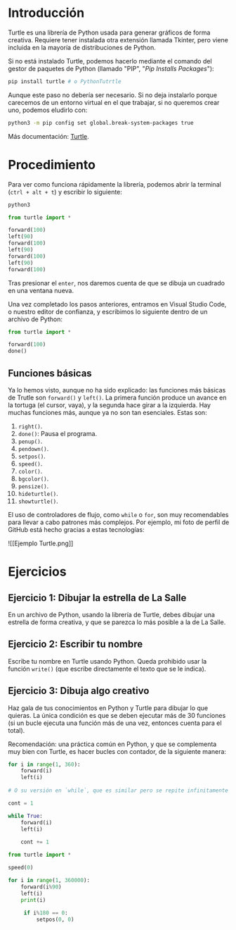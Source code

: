 # Introducción

Turtle es una librería de Python usada para generar gráficos de forma creativa. Requiere tener instalada otra extensión llamada Tkinter, pero viene incluida en la mayoría de distribuciones de Python.

Si no está instalado Turtle, podemos hacerlo mediante el comando del gestor de paquetes de Python (llamado "PIP", "_Pip Installs Packages_"):

```sh
pip install turtle # o PythonTutrtle
```

Aunque este paso no debería ser necesario. Si no deja instalarlo porque carecemos de un entorno virtual en el que trabajar, si no queremos crear uno, podemos eludirlo con:

```sh
python3 -m pip config set global.break-system-packages true
```

Más documentación: [Turtle](https://docs.python.org/3/library/turtle.html).

# Procedimiento

Para ver como funciona rápidamente la librería, podemos abrir la terminal (`ctrl + alt + t`) y escribir lo siguiente:

```py
python3

from turtle import *

forward(100)
left(90)
forward(100)
left(90)
forward(100)
left(90)
forward(100)
```

Tras presionar el `enter`, nos daremos cuenta de que se dibuja un cuadrado en una ventana nueva.

Una vez completado los pasos anteriores, entramos en Visual Studio Code, o nuestro editor de confianza, y escribimos lo siguiente dentro de un archivo de Python:

```py
from turtle import *

forward(100)
done()
```

## Funciones básicas

Ya lo hemos visto, aunque no ha sido explicado: las funciones más básicas de Trutle son `forward()` y `left()`. La primera función produce un avance en la tortuga (el cursor, vaya), y la segunda hace girar a la izquierda. Hay muchas funciones más, aunque ya no son tan esenciales. Estas son:

1. `right()`.
2. `done()`: Pausa el programa.
3. `penup()`.
4. `pendown()`.
5. `setpos()`.
6. `speed()`.
7. `color()`.
8. `bgcolor()`.
9. `pensize()`.
10. `hideturtle()`.
11. `showturtle()`.

El uso de controladores de flujo, como `while` o `for`, son muy recomendables para llevar a cabo patrones más complejos. Por ejemplo, mi foto de perfil de GitHub está hecho gracias a estas tecnologías:

![[Ejemplo Turtle.png]]
# Ejercicios
## Ejercicio 1: Dibujar la estrella de La Salle

En un archivo de Python, usando la librería de Turtle, debes dibujar una estrella de forma creativa, y que se parezca lo más posible a la de La Salle.
## Ejercicio 2: Escribir tu nombre

Escribe tu nombre en Turtle usando Python. Queda prohibido usar la función `write()` (que escribe directamente el texto que se le indica).
## Ejercicio 3: Dibuja algo creativo

Haz gala de tus conocimientos en Python y Turtle para dibujar lo que quieras. La única condición es que se deben ejecutar más de 30 funciones (si un bucle ejecuta una función más de una vez, entonces cuenta para el total).

Recomendación: una práctica común en Python, y que se complementa muy bien con Turtle, es hacer bucles con contador, de la siguiente manera:

```py
for i in range(1, 360):
	forward(i)
	left(i)
	
# O su versión en `while`, que es similar pero se repite infinitamente

cont = 1

while True:
	forward(i)
	left(i)
	
	cont += 1
```

```py
from turtle import *

speed(0)

for i in range(1, 360000):
	forward(i%90)
    left(i)
    print(i)
    
     if i%180 == 0:
         setpos(0, 0)
```
